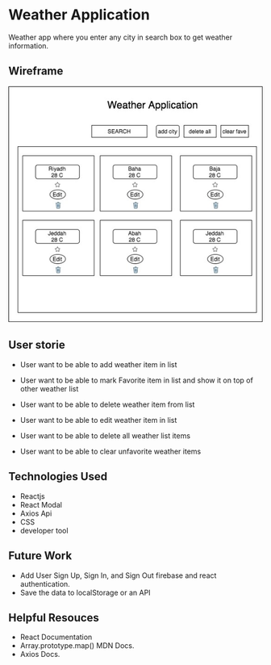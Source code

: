 # Weather Application

Weather app where you enter any city in search box to get weather information. 

## Wireframe
![Weather Application](Wireframe2.jpg)

## User storie

* User want to be able to add weather item in list 

* User want to be able to mark Favorite item in list and show it on top of other weather list

* User want to be able to delete weather item from list 

* User want to be able to edit weather item in list

* User want to be able to delete all weather list items

* User want to be able to clear unfavorite weather items

## Technologies Used

* Reactjs 
* React Modal
* Axios Api
* CSS
* developer tool

## Future Work

* Add User Sign Up, Sign In, and Sign Out firebase and react authentication.
* Save the data to localStorage or an API


## Helpful Resouces

* React Documentation
* Array.prototype.map() MDN Docs.
* Axios Docs.



